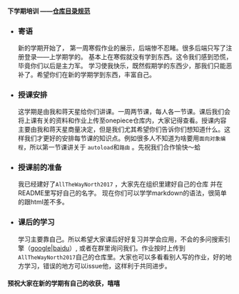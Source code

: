 #### 下学期培训											——[仓库目录规范](./DirectorySpecification.md )

- ### 寄语

  新的学期开始了， 第一周寒假作业的展示，后端惨不忍睹。很多后端只写了注册登录——上学期学的。 基本上在寒假就没有学到东西。这令我们感到恐慌，毕竟你们以后是主力军。 学习使我快乐，既然假期学的东西少，那我们只能恶补了。希望你们在新的学期学到东西，丰富自己。

- ### 授课安排

  这学期是由我和蒋天星给你们讲课。一周两节课，每人各一节课。课后我们会将上课有关的资料和作业上传至onepiece仓库内，大家记得查看。授课内容主要由我和蒋天星商量决定，但是我们尤其希望你们告诉你们想知道什么。这样我们才更好的安排每节课的知识点。例如很多人不知道为啥要用``面向对象编程``，所以第一节课讲关于 ``autoload``和``路由`` 。先祝我们合作愉快～蛤 

- ### 授课前的准备

  我已经建好了``AllTheWayNorth2017`` ，大家先在组织里建好自己的仓库 并在README里写好自己的名字。 现在你们可以学学markdown的语法，很简单的跟html差不多。

- ### 课后的学习

  学习主要靠自己。所以希望大家课后好好复习并学会应用，不会的多问搜索引擎（[google](www.google.com.hk)|[baidu](www.baidu.com)）, 或者在群里询问我们。作业按时上传到 ``AllTheWayNorth2017``自己的仓库里。大家也可以多看看别人写的作业，好的地方学习，错误的地方可以issue他，这样利于共同进步。

#### 预祝大家在新的学期有自己的收获，嘻嘻